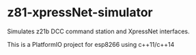 # z81-xpressNet-simulator
Simulates z21b DCC command station and XpressNet interfaces.

This is a PlatformIO project for esp8266 using c++11/c++14

